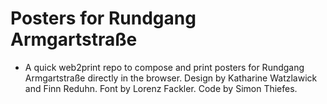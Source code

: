 # Posters for Rundgang Armgartstraße

* A quick web2print repo to compose and print posters for Rundgang Armgartstraße directly in the browser. Design by Katharine Watzlawick and Finn Reduhn. Font by Lorenz Fackler. Code by Simon Thiefes. 

